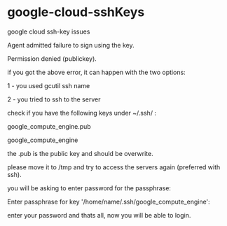 google-cloud-sshKeys
====================

google cloud ssh-key issues

Agent admitted failure to sign using the key.

Permission denied (publickey).

if you got the above error, it can happen with the two options:

1 - you used gcutil ssh name

2 - you tried to ssh to the server

check if you have the following keys under ~/.ssh/ :

google_compute_engine.pub

google_compute_engine

the .pub is the public key and should be overwrite.

please move it to /tmp and try to access the servers again (preferred with ssh).

you will be asking to enter password for the passphrase:

Enter passphrase for key '/home/name/.ssh/google_compute_engine':

enter your password and thats all, now you will be able to login.

